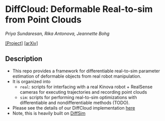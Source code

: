 # DiffCloud: Deformable Real-to-sim from Point Clouds

*Priya Sundaresan, Rika Antonova, Jeannette Bohg*

[[Project]](http://tinyurl.com/diffcloud)
[[arXiv]](https://arxiv.org/abs/2204.03139)

## Description
* This repo provides a framework for differentiable real-to-sim parameter estimation of deformable objects from real robot manipulation.
* It is organized into
  * `real`: scripts for interfacing with a real Kinova robot + RealSense cameras for executing trajectories and recording point clouds
  * `sim`: scripts for performing real-to-sim optimizations with differentiable and nondifferentiable methods (TODO).
* Please see the details of our DiffCloud implementation [here](https://github.com/priyasundaresan/diffcloud_real2sim/tree/master/sim/diffcloud)
* Note, this is heavily built on [DiffSim](https://github.com/YilingQiao/diffsim)
